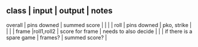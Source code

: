 class   |   input     |  output           | notes
---------------------------------------------------
overall | pins downed |  summed score     |
        |             |                   |
roll    | pins downed | pko, strike       |
        |             |                   |
frame   |roll1,roll2  | score for frame   | needs to also decide
        |             |                   | if there is a spare
game    | frames?     | summed score?     |
